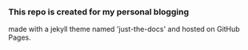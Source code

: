### This repo is created for my personal blogging 
made with a jekyll theme named 'just-the-docs' and hosted on GitHub Pages.